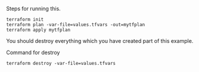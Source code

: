 Steps for running this.

```
terraform init
terraform plan -var-file=values.tfvars -out=mytfplan
terraform apply mytfplan
```

You should destroy everything which you have created part of this example.

Command for destroy

```
terraform destroy -var-file=values.tfvars
```
